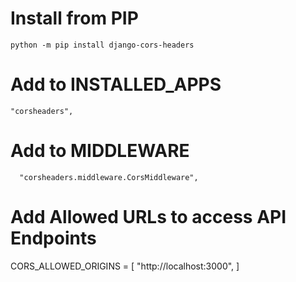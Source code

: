 # Install from PIP

```
python -m pip install django-cors-headers
```

# Add to INSTALLED_APPS 

```
"corsheaders",
```

# Add to MIDDLEWARE

```
  "corsheaders.middleware.CorsMiddleware",
```

# Add Allowed URLs to access API Endpoints 

CORS_ALLOWED_ORIGINS = [
    "http://localhost:3000",
]